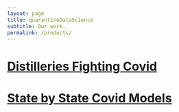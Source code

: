 ```yaml
---
layout: page
title: quarantineDataScience
subtitle: Our work.
permalink: /products/
---
```

# [Distilleries Fighting Covid](https://www.distilleriesfightingcovid.com/)

# [State by State Covid Models]()